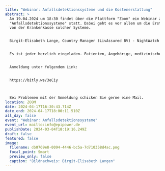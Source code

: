 ```yaml
---
title: "Webinar: Anfallsdetektionssysteme und die Kostenerstattung"
abstract: >
  Am 19.04.2024 um 18:30 findet über die Plattform "Zoom" ein Webinar zum Thema
  "Anfallsdetektionssysteme" statt. Dabei geht es vor allem um die Erstattung
  von der Krankenkasse solcher Systeme.


  Birgit-Elisabeth Lange, Country Manager (LivAssured BV) - NightWatch wird dieses Webinar halten.


  Es ist jeder herzlich eingeladen. Patienten, Angehörige, medizinisches Fachpersonal, Interessierte, etc.


  Anmeldung unter folgendem Link:


  https://bitly.ws/3eCiy



  Bei Problemen mit der Anmeldung schicken Sie gerne eine Mail.
location: ZOOM
date: 2024-04-17T16:30:43.714Z
date_end: 2024-04-17T18:00:11.510Z
all_day: false
event: "Webinar: Anfallsdetektionssysteme"
event_url: mailto:info@epipower.de
publishDate: 2024-03-04T18:19:16.249Z
draft: false
featured: false
image:
  filename: db0769e8-0094-4446-bc5a-7d710358d4ac.png
  focal_point: Smart
  preview_only: false
  caption: "Bildnachweis: Birgit-Elisabeth Langen"
---
```

